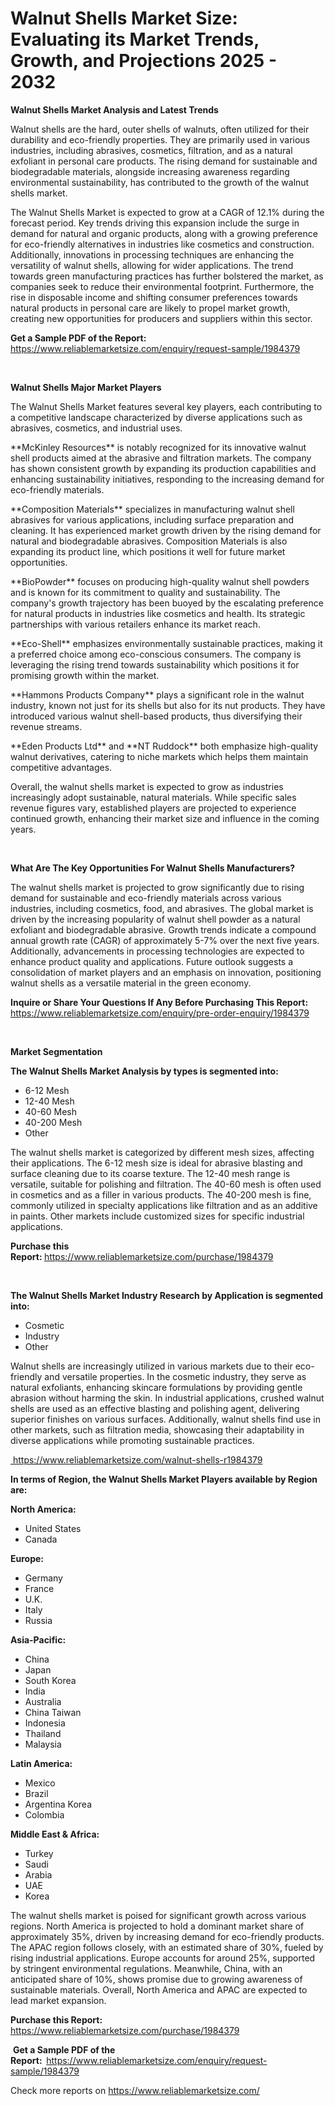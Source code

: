 <p><h1>Walnut Shells Market Size: Evaluating its Market Trends, Growth, and Projections 2025 - 2032</h1></p><p><strong>Walnut Shells Market Analysis and Latest Trends</strong></p>
<p><p>Walnut shells are the hard, outer shells of walnuts, often utilized for their durability and eco-friendly properties. They are primarily used in various industries, including abrasives, cosmetics, filtration, and as a natural exfoliant in personal care products. The rising demand for sustainable and biodegradable materials, alongside increasing awareness regarding environmental sustainability, has contributed to the growth of the walnut shells market.</p><p>The Walnut Shells Market is expected to grow at a CAGR of 12.1% during the forecast period. Key trends driving this expansion include the surge in demand for natural and organic products, along with a growing preference for eco-friendly alternatives in industries like cosmetics and construction. Additionally, innovations in processing techniques are enhancing the versatility of walnut shells, allowing for wider applications. The trend towards green manufacturing practices has further bolstered the market, as companies seek to reduce their environmental footprint. Furthermore, the rise in disposable income and shifting consumer preferences towards natural products in personal care are likely to propel market growth, creating new opportunities for producers and suppliers within this sector.</p></p>
<p><strong>Get a Sample PDF of the Report:&nbsp;</strong> <a href="https://www.reliablemarketsize.com/enquiry/request-sample/1984379?utm_campaign=2759&utm_medium=2&utm_source=Github&utm_content=ia&utm_term=01042025&utm_id=walnut-shells">https://www.reliablemarketsize.com/enquiry/request-sample/1984379</a></p>
<p>&nbsp;</p>
<p><strong>Walnut Shells Major Market Players</strong></p>
<p><p>The Walnut Shells Market features several key players, each contributing to a competitive landscape characterized by diverse applications such as abrasives, cosmetics, and industrial uses. </p><p>**McKinley Resources** is notably recognized for its innovative walnut shell products aimed at the abrasive and filtration markets. The company has shown consistent growth by expanding its production capabilities and enhancing sustainability initiatives, responding to the increasing demand for eco-friendly materials.</p><p>**Composition Materials** specializes in manufacturing walnut shell abrasives for various applications, including surface preparation and cleaning. It has experienced market growth driven by the rising demand for natural and biodegradable abrasives. Composition Materials is also expanding its product line, which positions it well for future market opportunities.</p><p>**BioPowder** focuses on producing high-quality walnut shell powders and is known for its commitment to quality and sustainability. The company's growth trajectory has been buoyed by the escalating preference for natural products in industries like cosmetics and health. Its strategic partnerships with various retailers enhance its market reach.</p><p>**Eco-Shell** emphasizes environmentally sustainable practices, making it a preferred choice among eco-conscious consumers. The company is leveraging the rising trend towards sustainability which positions it for promising growth within the market.</p><p>**Hammons Products Company** plays a significant role in the walnut industry, known not just for its shells but also for its nut products. They have introduced various walnut shell-based products, thus diversifying their revenue streams.</p><p>**Eden Products Ltd** and **NT Ruddock** both emphasize high-quality walnut derivatives, catering to niche markets which helps them maintain competitive advantages.</p><p>Overall, the walnut shells market is expected to grow as industries increasingly adopt sustainable, natural materials. While specific sales revenue figures vary, established players are projected to experience continued growth, enhancing their market size and influence in the coming years.</p></p>
<p>&nbsp;</p>
<p><strong>What Are The Key Opportunities For Walnut Shells Manufacturers?</strong></p>
<p><p>The walnut shells market is projected to grow significantly due to rising demand for sustainable and eco-friendly materials across various industries, including cosmetics, food, and abrasives. The global market is driven by the increasing popularity of walnut shell powder as a natural exfoliant and biodegradable abrasive. Growth trends indicate a compound annual growth rate (CAGR) of approximately 5-7% over the next five years. Additionally, advancements in processing technologies are expected to enhance product quality and applications. Future outlook suggests a consolidation of market players and an emphasis on innovation, positioning walnut shells as a versatile material in the green economy.</p></p>
<p><strong>Inquire or Share Your Questions If Any Before Purchasing This Report:</strong> <a href="https://www.reliablemarketsize.com/enquiry/pre-order-enquiry/1984379?utm_campaign=2759&utm_medium=2&utm_source=Github&utm_content=ia&utm_term=01042025&utm_id=walnut-shells">https://www.reliablemarketsize.com/enquiry/pre-order-enquiry/1984379</a></p>
<p>&nbsp;</p>
<p><strong>Market Segmentation</strong></p>
<p><strong>The Walnut Shells Market Analysis by types is segmented into:</strong></p>
<p><ul><li>6-12 Mesh</li><li>12-40 Mesh</li><li>40-60 Mesh</li><li>40-200 Mesh</li><li>Other</li></ul></p>
<p><p>The walnut shells market is categorized by different mesh sizes, affecting their applications. The 6-12 mesh size is ideal for abrasive blasting and surface cleaning due to its coarse texture. The 12-40 mesh range is versatile, suitable for polishing and filtration. The 40-60 mesh is often used in cosmetics and as a filler in various products. The 40-200 mesh is fine, commonly utilized in specialty applications like filtration and as an additive in paints. Other markets include customized sizes for specific industrial applications.</p></p>
<p><strong>Purchase this Report:&nbsp;</strong><a href="https://www.reliablemarketsize.com/purchase/1984379?utm_campaign=2759&utm_medium=2&utm_source=Github&utm_content=ia&utm_term=01042025&utm_id=walnut-shells">https://www.reliablemarketsize.com/purchase/1984379</a></p>
<p>&nbsp;</p>
<p><strong>The Walnut Shells Market Industry Research by Application is segmented into:</strong></p>
<p><ul><li>Cosmetic</li><li>Industry</li><li>Other</li></ul></p>
<p><p>Walnut shells are increasingly utilized in various markets due to their eco-friendly and versatile properties. In the cosmetic industry, they serve as natural exfoliants, enhancing skincare formulations by providing gentle abrasion without harming the skin. In industrial applications, crushed walnut shells are used as an effective blasting and polishing agent, delivering superior finishes on various surfaces. Additionally, walnut shells find use in other markets, such as filtration media, showcasing their adaptability in diverse applications while promoting sustainable practices.</p></p>
<p><a href="https://www.reliablemarketsize.com/walnut-shells-r1984379?utm_campaign=2759&utm_medium=2&utm_source=Github&utm_content=ia&utm_term=01042025&utm_id=walnut-shells">&nbsp;https://www.reliablemarketsize.com/walnut-shells-r1984379</a></p>
<p><strong>In terms of Region, the Walnut Shells Market Players available by Region are:</strong></p>
<p>
    <p> <strong> North America: </strong>
        <ul>
            <li>United States</li>
            <li>Canada</li>
        </ul>
        </p> 
    <p> <strong> Europe: </strong>
        <ul>
            <li>Germany</li>
            <li>France</li>
            <li>U.K.</li>
            <li>Italy</li>
            <li>Russia</li>
        </ul>
        </p> 
    <p> <strong> Asia-Pacific: </strong>
        <ul>
            <li>China</li>
            <li>Japan</li>
            <li>South Korea</li>
            <li>India</li>
            <li>Australia</li>
            <li>China Taiwan</li>
            <li>Indonesia</li>
            <li>Thailand</li>
            <li>Malaysia</li>
        </ul>
        </p> 
    <p> <strong> Latin America: </strong>
        <ul>
            <li>Mexico</li>
            <li>Brazil</li>
            <li>Argentina Korea</li>
            <li>Colombia</li>
        </ul>
        </p> 
    <p> <strong> Middle East & Africa: </strong>
        <ul>
            <li>Turkey</li>
            <li>Saudi</li>
            <li>Arabia</li>
            <li>UAE</li>
            <li>Korea</li>
        </ul>
    </p>
    </p>
<p><p>The walnut shells market is poised for significant growth across various regions. North America is projected to hold a dominant market share of approximately 35%, driven by increasing demand for eco-friendly products. The APAC region follows closely, with an estimated share of 30%, fueled by rising industrial applications. Europe accounts for around 25%, supported by stringent environmental regulations. Meanwhile, China, with an anticipated share of 10%, shows promise due to growing awareness of sustainable materials. Overall, North America and APAC are expected to lead market expansion.</p></p>
<p><strong>Purchase this Report: </strong><a href="https://www.reliablemarketsize.com/purchase/1984379?utm_campaign=2759&utm_medium=2&utm_source=Github&utm_content=ia&utm_term=01042025&utm_id=walnut-shells">https://www.reliablemarketsize.com/purchase/1984379</a></p>
<p>&nbsp;<strong>Get a Sample PDF of the Report:&nbsp;&nbsp;</strong><a href="https://www.reliablemarketsize.com/enquiry/request-sample/1984379?utm_campaign=2759&utm_medium=2&utm_source=Github&utm_content=ia&utm_term=01042025&utm_id=walnut-shells">https://www.reliablemarketsize.com/enquiry/request-sample/1984379</a></p>
<p><strong></strong></p>
<p>Check more reports on <a href="https://www.reliablemarketsize.com/?utm_campaign=2759&utm_medium=2&utm_source=Github&utm_content=ia&utm_term=01042025&utm_id=walnut-shells">https://www.reliablemarketsize.com/</a></p>